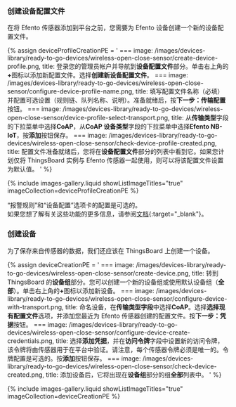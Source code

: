 ### 创建设备配置文件

在将 Efento 传感器添加到平台之前，您需要为 Efento 设备创建一个新的设备配置文件。

{% assign deviceProfileCreationPE = '
    ===
        image: /images/devices-library/ready-to-go-devices/wireless-open-close-sensor/create-device-profile.png,
        title: 登录您的管理员帐户并导航到<b>设备配置文件</b>部分。单击右上角的<b>+</b>图标以添加新配置文件。选择<b>创建新设备配置文件</b>。
    ===
        image: /images/devices-library/ready-to-go-devices/wireless-open-close-sensor/configure-device-profile-name.png,
        title: 填写配置文件名称（必填）并配置可选设置（规则链、队列名称、说明）。准备就绪后，按<b>下一步：传输配置</b>按钮。
    ===
        image: /images/devices-library/ready-to-go-devices/wireless-open-close-sensor/device-profile-select-transport.png,
        title: 从<b>传输类型</b>字段的下拉菜单中选择<b>CoAP</b>，从<b>CoAP 设备类型</b>字段的下拉菜单中选择<b>Efento NB-IoT</b>，按<b>添加</b>按钮保存。
    ===
        image: /images/devices-library/ready-to-go-devices/wireless-open-close-sensor/check-device-profile-created.png,
        title: 配置文件准备就绪后，您将在<b>设备配置文件</b>部分的列表中看到它。如果您计划仅将 ThingsBoard 实例与 Efento 传感器一起使用，则可以将该配置文件设置为默认值。
'
%}

{% include images-gallery.liquid showListImageTitles="true" imageCollection=deviceProfileCreationPE %}

“报警规则”和“设备配置”选项卡的配置是可选的。  
如果您想了解有关这些功能的更多信息，请参阅[文档](/docs/getting-started-guides/helloworld/){:target="_blank"}。  

### 创建设备

为了保存来自传感器的数据，我们还应该在 ThingsBoard 上创建一个设备。  

{% assign deviceCreationPE = '
    ===
        image: /images/devices-library/ready-to-go-devices/wireless-open-close-sensor/create-device.png,
        title: 转到 ThingsBoard 的<b>设备组</b>部分。您可以创建一个新的设备组或使用默认设备组（<b>全部</b>）。单击右上角的<b>+</b>图标以添加新设备。
    ===
        image: /images/devices-library/ready-to-go-devices/wireless-open-close-sensor/configure-device-with-transport.png,
        title: 命名设备，在<b>传输类型字段</b>中选择<b>CoAP</b>。选择<b>选择现有配置文件</b>选项，并添加您最近为 Efento 传感器创建的配置文件。按<b>下一步：凭据</b>按钮。
    ===
        image: /images/devices-library/ready-to-go-devices/wireless-open-close-sensor/configure-device-create-credentials.png,
        title: 选择<b>添加凭据</b>，并在<b>访问令牌</b>字段中设置新的访问令牌，该令牌将由传感器用于在平台中验证。请注意，每个传感器令牌必须是唯一的。令牌配置是可选的。按<b>添加</b>按钮保存。
    ===
        image: /images/devices-library/ready-to-go-devices/wireless-open-close-sensor/check-device-created.png,
        title: 添加设备后，它将出现在<b>设备组</b>部分的组<b>全部</b>列表中。
'
%}

{% include images-gallery.liquid showListImageTitles="true" imageCollection=deviceCreationPE %}